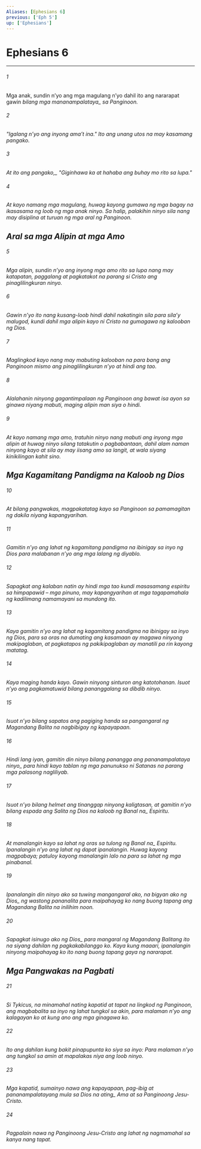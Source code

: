 ```yaml
---
Aliases: [Ephesians 6]
previous: ['Eph 5']
up: ['Ephesians']
---
```

# Ephesians 6

***






















###### 1 










Mga anak, sundin nʼyo ang mga magulang nʼyo dahil ito ang nararapat gawin <i class="trans-change">bilang mga mananampalataya_ sa Panginoon. 





















###### 2 










"Igalang nʼyo ang inyong amaʼt ina." Ito ang unang utos na may kasamang pangako. 





















###### 3 










<i class="trans-change">At ito ang pangako,_ "Giginhawa ka at hahaba ang buhay mo rito sa lupa." 





















###### 4 










At kayo namang mga magulang, huwag kayong gumawa ng mga bagay na ikasasama ng loob ng mga anak ninyo. Sa halip, palakihin ninyo sila nang may disiplina at turuan ng mga aral ng Panginoon.

## Aral sa mga Alipin at mga Amo 





















###### 5 










Mga alipin, sundin nʼyo ang inyong mga amo rito sa lupa nang may katapatan, paggalang at pagkatakot na parang si Cristo ang pinaglilingkuran ninyo. 





















###### 6 










Gawin nʼyo ito nang kusang-loob hindi dahil nakatingin sila para silaʼy malugod, kundi dahil mga alipin kayo ni Cristo na gumagawa ng kalooban ng Dios. 





















###### 7 










Maglingkod kayo nang may mabuting kalooban na para bang ang Panginoon mismo ang pinaglilingkuran nʼyo at hindi ang tao. 





















###### 8 










Alalahanin ninyong gagantimpalaan ng Panginoon ang bawat isa ayon sa ginawa niyang mabuti, maging alipin man siya o hindi. 





















###### 9 










At kayo namang mga amo, tratuhin ninyo nang mabuti ang inyong mga alipin at huwag ninyo silang tatakutin o pagbabantaan, dahil alam naman ninyong kayo at sila ay may iisang amo sa langit, at wala siyang kinikilingan kahit sino.

## Mga Kagamitang Pandigma na Kaloob ng Dios 





















###### 10 










At bilang pangwakas, magpakatatag kayo sa Panginoon sa pamamagitan ng dakila niyang kapangyarihan. 





















###### 11 










Gamitin nʼyo ang lahat ng kagamitang pandigma na ibinigay sa inyo ng Dios para malabanan nʼyo ang mga lalang ng diyablo. 





















###### 12 










Sapagkat ang kalaban natin ay hindi mga tao kundi masasamang espiritu sa himpapawid – mga pinuno, may kapangyarihan at mga tagapamahala ng kadilimang namamayani sa mundong ito. 





















###### 13 










Kaya gamitin nʼyo ang lahat ng kagamitang pandigma na ibinigay sa inyo ng Dios, para sa oras na dumating ang kasamaan ay magawa ninyong makipaglaban, at pagkatapos ng pakikipaglaban ay manatili pa rin kayong matatag. 





















###### 14 










Kaya maging handa kayo. Gawin ninyong sinturon ang katotohanan. Isuot nʼyo ang pagkamatuwid bilang pananggalang sa dibdib ninyo. 





















###### 15 










Isuot nʼyo bilang sapatos ang pagiging handa sa pangangaral ng Magandang Balita na nagbibigay ng kapayapaan. 





















###### 16 










Hindi lang iyan, gamitin din ninyo bilang panangga ang pananampalataya <i class="trans-change">ninyo_ para hindi kayo tablan ng mga panunukso ni Satanas na parang mga palasong nagliliyab. 





















###### 17 










Isuot nʼyo bilang helmet ang tinanggap ninyong kaligtasan, at gamitin nʼyo bilang espada ang Salita ng Dios na kaloob ng <i class="trans-change">Banal na_ Espiritu. 





















###### 18 










At manalangin kayo sa lahat ng oras sa tulong ng <i class="trans-change">Banal na_ Espiritu. Ipanalangin nʼyo ang lahat ng dapat ipanalangin. Huwag kayong magpabaya; patuloy kayong manalangin lalo na para sa lahat ng mga pinabanal. 





















###### 19 










Ipanalangin din ninyo ako sa tuwing mangangaral ako, na bigyan ako <i class="trans-change">ng Dios_ ng wastong pananalita para maipahayag ko nang buong tapang ang Magandang Balita na inilihim noon. 





















###### 20 










Sapagkat isinugo ako <i class="trans-change">ng Dios_ para mangaral ng Magandang Balitang ito na siyang dahilan ng pagkakabilanggo ko. Kaya kung maaari, ipanalangin ninyong maipahayag ko ito nang buong tapang gaya ng nararapat.

## Mga Pangwakas na Pagbati 





















###### 21 










Si Tykicus, na minamahal nating kapatid at tapat na lingkod ng Panginoon, ang magbabalita sa inyo ng lahat tungkol sa akin, para malaman nʼyo ang kalagayan ko at kung ano ang mga ginagawa ko. 





















###### 22 










Ito ang dahilan kung bakit pinapupunta ko siya sa inyo: Para malaman nʼyo ang tungkol sa amin at mapalakas niya ang loob ninyo. 





















###### 23 










Mga kapatid, sumainyo nawa ang kapayapaan, pag-ibig at pananampalatayang mula sa Dios na <i class="trans-change">ating_ Ama at sa Panginoong Jesu-Cristo. 





















###### 24 










Pagpalain nawa ng Panginoong Jesu-Cristo ang lahat ng nagmamahal sa kanya nang tapat.
